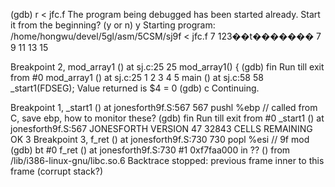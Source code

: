 (gdb) r < jfc.f
The program being debugged has been started already.
Start it from the beginning? (y or n) y
Starting program: /home/hongwu/devel/5gl/asm/5CSM/sj9f < jfc.f
7    123��t�������
7 9 11 13 15

Breakpoint 2, mod_array1 () at sj.c:25
25	mod_array1() {
(gdb) fin
Run till exit from #0  mod_array1 () at sj.c:25
1 2 3 4 5
main () at sj.c:58
58	    _start1(FDSEG);
Value returned is $4 = 0
(gdb) c
Continuing.

Breakpoint 1, _start1 () at jonesforth9f.S:567
567		pushl %ebp		// called from C, save ebp, how to monitor these?
(gdb) fin
Run till exit from #0  _start1 () at jonesforth9f.S:567
JONESFORTH VERSION 47 
32843 CELLS REMAINING
OK 3 
Breakpoint 3, f_ret () at jonesforth9f.S:730
730		popl %esi		// 9f mod
(gdb) bt
#0  f_ret () at jonesforth9f.S:730
#1  0xf7faa000 in ?? () from /lib/i386-linux-gnu/libc.so.6
Backtrace stopped: previous frame inner to this frame (corrupt stack?)

